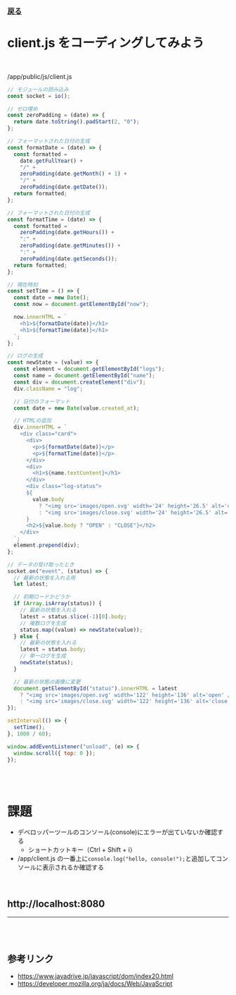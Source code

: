 ### [戻る](./../front-end.md)

# client.js をコーディングしてみよう

<br>

/app/public/js/client.js

```js
// モジュールの読み込み
const socket = io();

// ゼロ埋め
const zeroPadding = (date) => {
  return date.toString().padStart(2, "0");
};

// フォーマットされた日付の生成
const formatDate = (date) => {
  const formatted =
    date.getFullYear() +
    "/" +
    zeroPadding(date.getMonth() + 1) +
    "/" +
    zeroPadding(date.getDate());
  return formatted;
};

// フォーマットされた日付の生成
const formatTime = (date) => {
  const formatted =
    zeroPadding(date.getHours()) +
    ":" +
    zeroPadding(date.getMinutes()) +
    ":" +
    zeroPadding(date.getSeconds());
  return formatted;
};

// 現在時刻
const setTime = () => {
  const date = new Date();
  const now = document.getElementById("now");

  now.innerHTML = `
    <h1>${formatDate(date)}</h1>
    <h1>${formatTime(date)}</h1>
  `;
};

// ログの生成
const newState = (value) => {
  const element = document.getElementById("logs");
  const name = document.getElementById("name");
  const div = document.createElement("div");
  div.className = "log";

  // 日付のフォーマット
  const date = new Date(value.created_at);

  // HTMLの追加
  div.innerHTML = `
    <div class="card">
      <div>
        <p>${formatDate(date)}</p>
        <p>${formatTime(date)}</p>
      </div>
      <div>
        <h1>${name.textContent}</h1>
      </div>
      <div class="log-status">
      ${
        value.body
          ? "<img src='images/open.svg' width='24' height='26.5' alt='open' />"
          : "<img src='images/close.svg' width='24' height='26.5' alt='close' />"
      }
      <h2>${value.body ? "OPEN" : "CLOSE"}</h2>
    </div>
  `;
  element.prepend(div);
};

// データの受け取ったとき
socket.on("event", (status) => {
  // 最新の状態を入れる用
  let latest;

  // 初期ロードかどうか
  if (Array.isArray(status)) {
    // 最新の状態を入れる
    latest = status.slice(-1)[0].body;
    // 複数ログを生成
    status.map((value) => newState(value));
  } else {
    // 最新の状態を入れる
    latest = status.body;
    // 単一ログを生成
    newState(status);
  }

  // 最新の状態の画像に変更
  document.getElementById("status").innerHTML = latest
    ? "<img src='images/open.svg' width='122' height='136' alt='open' />"
    : "<img src='images/close.svg' width='122' height='136' alt='close' />";
});

setInterval(() => {
  setTime();
}, 1000 / 60);

window.addEventListener("unload", (e) => {
  window.scroll({ top: 0 });
});
```

<br><br>

# 課題

- デベロッパーツールのコンソール(console)にエラーが出ていないか確認する
  - ショートカットキー（Ctrl + Shift + i）
- /app/client.js の一番上に`console.log("hello, console!");`と追加してコンソールに表示されるか確認する


<br>

## http://localhost:8080

---

<br><br>

## 参考リンク

- https://www.javadrive.jp/javascript/dom/index20.html
- https://developer.mozilla.org/ja/docs/Web/JavaScript

